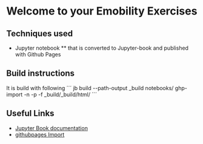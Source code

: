 # Welcome to your Emobility Exercises

## Techniques used
* Jupyter notebook
** that is converted to Jupyter-book and published with Github Pages

## Build instructions
It is build with following
´´´
    jb build --path-output _build notebooks/
    ghp-import -n -p -f _build/_build/html/
´´´

## Useful Links

- [Jupyter Book documentation](https://jupyterbook.org) 
- [githubpages Import](https://github.com/c-w/ghp-import)


```{tableofcontents}
```
